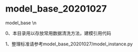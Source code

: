 # model_base_20201027
model_base \n


0、本目录用以存放常用数据清洗方法，建模引用代码

1、整理标准请参考model_base_20201027/model_instance.py
